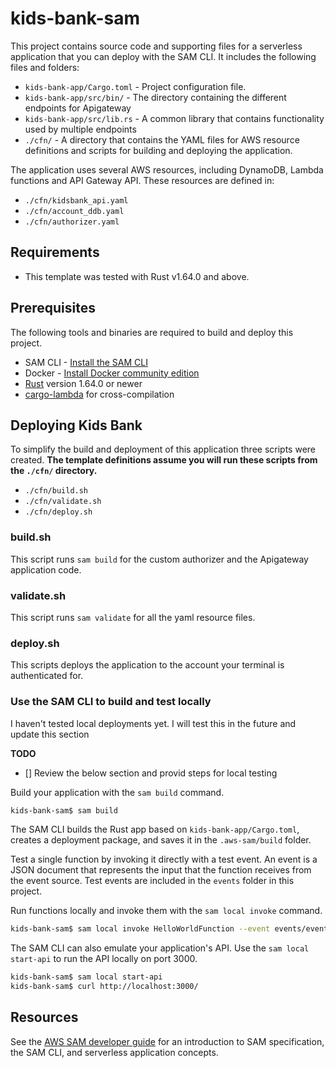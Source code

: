 # kids-bank-sam

This project contains source code and supporting files for a serverless application that you can deploy with the SAM CLI. It includes the following files and folders:

- `kids-bank-app/Cargo.toml` - Project configuration file.
- `kids-bank-app/src/bin/` - The directory containing the different endpoints for Apigateway
- `kids-bank-app/src/lib.rs` - A common library that contains functionality used by multiple endpoints
- `./cfn/` - A directory that contains the YAML files for AWS resource definitions and scripts for building and deploying the application.

The application uses several AWS resources, including DynamoDB, Lambda functions and API Gateway API. These resources are defined in: 
- `./cfn/kidsbank_api.yaml` 
- `./cfn/account_ddb.yaml` 
- `./cfn/authorizer.yaml` 

## Requirements
* This template was tested with Rust v1.64.0 and above.

## Prerequisites
The following tools and binaries are required to build and deploy this project.
* SAM CLI - [Install the SAM CLI](https://docs.aws.amazon.com/serverless-application-model/latest/developerguide/serverless-sam-cli-install.html)
* Docker - [Install Docker community edition](https://hub.docker.com/search/?type=edition&offering=community)
* [Rust](https://www.rust-lang.org/) version 1.64.0 or newer
* [cargo-lambda](https://github.com/cargo-lambda/cargo-lambda) for cross-compilation

## Deploying Kids Bank
To simplify the build and deployment of this application three scripts were created. 
**The template definitions assume you will run these scripts from the `./cfn/` directory.**
- `./cfn/build.sh`
- `./cfn/validate.sh`
- `./cfn/deploy.sh`

### build.sh
This script runs `sam build` for the custom authorizer and the Apigateway application code.

### validate.sh
This script runs `sam validate` for all the yaml resource files.

### deploy.sh
This scripts deploys the application to the account your terminal is authenticated for.

### Use the SAM CLI to build and test locally
I haven't tested local deployments yet.  I will test this in the future and update this section

**TODO**
- [] Review the below section and provid steps for local testing

Build your application with the `sam build` command.

```bash
kids-bank-sam$ sam build
```

The SAM CLI builds the Rust app based on `kids-bank-app/Cargo.toml`, creates a deployment package, and saves it in the `.aws-sam/build` folder.

Test a single function by invoking it directly with a test event. An event is a JSON document that represents the input that the function receives from the event source. Test events are included in the `events` folder in this project.

Run functions locally and invoke them with the `sam local invoke` command.

```bash
kids-bank-sam$ sam local invoke HelloWorldFunction --event events/event.json
```

The SAM CLI can also emulate your application's API. Use the `sam local start-api` to run the API locally on port 3000.

```bash
kids-bank-sam$ sam local start-api
kids-bank-sam$ curl http://localhost:3000/
```


## Resources

See the [AWS SAM developer guide](https://docs.aws.amazon.com/serverless-application-model/latest/developerguide/what-is-sam.html) for an introduction to SAM specification, the SAM CLI, and serverless application concepts.

